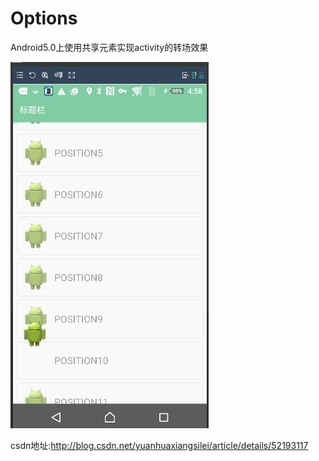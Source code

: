 # Options
Android5.0上使用共享元素实现activity的转场效果

 ![image](https://github.com/hzl123456/Options/blob/master/screen.gif)

csdn地址:http://blog.csdn.net/yuanhuaxiangsilei/article/details/52193117
